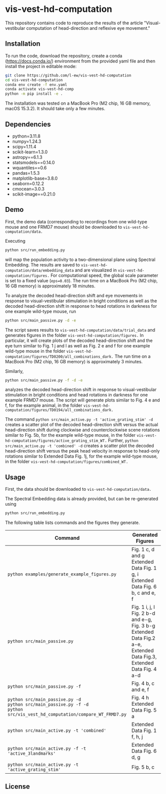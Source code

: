 # vis-vest-hd-computation

This repository contains code to reproduce the results of the article "Visual-vestibular computation of head-direction and reflexive eye movement."

## Installation

To run the code, download the repository, create a conda (https://docs.conda.io/) environment from the provided yaml file and then install the project in editable mode:

```bash
git clone https://github.com/l-ew/vis-vest-hd-computation
cd vis-vest-hd-computation
conda env create -f env.yaml
conda activate vis-vest-hd-comp
python -m pip install -e .
```

The installation was tested on a MacBook Pro (M2 chip, 16 GB memory, macOS 15.3.2). It should take only a few minutes.

## Dependencies

  - python=3.11.8
  - numpy=1.24.3
  - scipy=1.11.4
  - scikit-learn=1.3.0
  - astropy==6.1.3
  - statsmodels==0.14.0
  - wquantiles==0.6
  - pandas=1.5.3
  - matplotlib-base=3.8.0
  - seaborn=0.12.2
  - cmocean=3.0.3
  - scikit-image==0.21.0

## Demo

First, the demo data (corresponding to recordings from one wild-type mouse and one FRMD7 mouse) should be downloaded to `vis-vest-hd-computation/data.`

Executing
```bash
python src/run_embedding.py
```
will map the population activity to a two-dimensional plane using Spectral Embedding. The results are saved to `vis-vest-hd-computation/data/embedding_data` and are visualized in `vis-vest-hd-computation/figures.` For computational speed, the global scale parameter is set to a fixed value (`eps=0.03`). The run time on a MacBook Pro (M2 chip, 16 GB memory) is approximately 18 minutes.

To analyze the decoded head-direction shift and eye movements in response to visual-vestibular stimulation in bright conditions as well as the decoded head-direction shift in response to head rotations in darkness for one example wild-type mouse, run
```bash
python src/main_passive.py -d -e
```
The script saves results to `vis-vest-hd-computation/data/trial_data` and generates figures in the folder `vis-vest-hd-computation/figures.` In particular, it will create plots of the decoded head-direction shift and the eye turn similar to Fig. 1 j and l as well as Fig. 2 e and f for one example wild-type mouse in the folder `vis-vest-hd-computation/figures/TD0200/all_combinations_dark.` The run time on a MacBook Pro (M2 chip, 16 GB memory) is approximately 3 minutes.

Similarly,
```bash
python src/main_passive.py -f -d -e
```
analyzes the decoded head-direction shift in response to visual-vestibular stimulation in bright conditions and head rotations in darkness for one example FRMD7 mouse. The script will generate plots similar to Fig. 4 e and f, for the example animal, in the folder `vis-vest-hd-computation/figures/TD0194/all_combinations_dark.`

The command
 `python src/main_active.py -t 'active_grating_stim' -d`
creates a scatter plot of the decoded head-direction shift versus the actual head-direction shift during clockwise and counterclockwise scene rotations similar to Fig. 5b, for the example wild-type mouse, in the folder `vis-vest-hd-computation/figures/active_grating_stim_WT.` Further, `python src/main_active.py -t 'combined' -d` creates a scatter plot the decoded head-direction shift versus the peak head velocity in response to head-only rotations similar to Extended Data Fig. 1j, for the example wild-type mouse, in the folder `vis-vest-hd-computation/figures/combined_WT.`

## Usage

First, the data should be downloaded to `vis-vest-hd-computation/data.`

The Spectral Embedding data is already provided, but can be re-generated using 
```bash
python src/run_embedding.py
```

The following table lists commands and the figures they generate.

| Command            | Generated Figures     |
|--------------------|------------------------|
| `python examples/generate_example_figures.py`   | Fig. 1 c, d and g <br> Extended Data Fig. 1 g, i <br> Extended Data Fig. 6 b, c and e, f |
| `python src/main_passive.py`   | Fig. 1 i, j, l <br> Fig. 2 b-d and e-g, Fig. 3 b-g <br> Extended Data Fig.2 a-e, Extended Data Fig.3, Extended Data Fig. 4 a-d   |
| `python src/main_passive.py -f`   | Fig. 4 b, c and e, f <br>   |
| `python src/main_passive.py -d`  <br> `python src/main_passive.py -f -d`  <br> `python src/vis_vest_hd_computation/compare_WT_FRMD7.py` | Fig. 4 h <br> Extended Data Fig. 5 a  |
| `python src/main_active.py -t 'combined'` | Extended Data Fig. 1 f, h, j  |
| `python src/main_active.py -f -t 'active_3landmarks'` | Extended Data Fig. 6 d, g  |
| `python src/main_active.py -t 'active_grating_stim'` | Fig. 5 b, c  |

## License